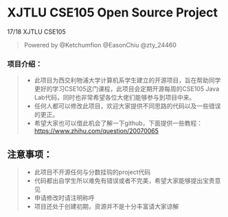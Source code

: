 # XJTLU CSE105 Open Source Project
17/18 XJTLU CSE105 
> Powered by @Ketchumfion @EasonChiu @zty_24460

### 项目介绍：
>- 此项目为西交利物浦大学计算机系学生建立的开源项目，旨在帮助同学更好的学习CSE105这门课程，此项目会定期开源每周的CSE105 Java Lab代码，同时也非常希望各位大佬们能够参与到项目中来。
>- 任何人都可以修改此项目，欢迎大家提供不同思路的代码以及一些错误的更正。
>- 希望大家也可以借此机会了解一下github，下面提供一些教程：
https://www.zhihu.com/question/20070065


## 注意事项：
>- 此项目不开源任何与分数挂钩的project代码
>- 代码都出自学生所以难免有错误或者不完美，希望大家能够提出宝贵意见
>- 申请修改时请注明称呼
>- 项目还处于创建初期，资源并不是十分丰富请大家谅解

